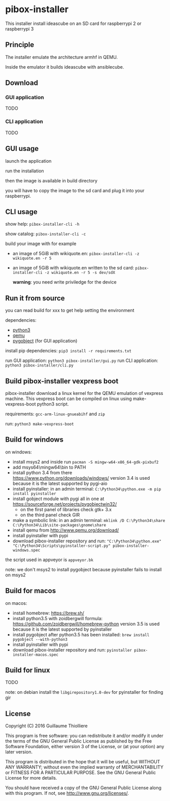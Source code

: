 # pibox-installer

This installer install ideascube on an SD card for raspberrypi 2 or raspberrypi 3

## Principle

The installer emulate the architecture armhf in QEMU.

Inside the emulator it builds ideascube with ansiblecube.

## Download

### GUI application

TODO

### CLI application

TODO

## GUI usage

launch the application

run the installation

then the image is available in build directory

you will have to copy the image to the sd card and plug it into your raspberrypi.

## CLI usage

show help: `pibox-installer-cli -h`

show catalog: `pibox-installer-cli -c`

build your image with for example

* an image of 5GiB with wikiquote.en: `pibox-installer-cli -z wikiquote.en -r 5`

* an image of 5GiB with wikiquote.en written to the sd card: `pibox-installer-cli -z wikiquote.en -r 5 -s dev/sdX`

  **warning**: you need write priviledge for the device

## Run it from source

you can read build for xxx to get help setting the environment

dependencies:

* [python3](https://www.python.org/downloads/)
* [qemu](http://www.qemu.org/download/)
* [pygobject](https://pygobject.readthedocs.io/en/latest/getting_started.html) (for GUI application)

install pip dependencies: `pip3 install -r requirements.txt`

run GUI application: `python3 pibox-installer/gui.py`
run CLI application: `python3 pibox-installer/cli.py`

## Build pibox-installer vexpress boot

pibox-installer download a linux kernel for the QEMU emulation of vexpress machine.
This vexpress boot can be compiled on linux using make-vexpress-boot python3 script.

requirements: `gcc-arm-linux-gnueabihf` and `zip`

run: `python3 make-vexpress-boot`

## Build for windows

on windows:

* install msys2 and inside run `pacman -S mingw-w64-x86_64-gdk-pixbuf2`
* add msys64\mingw64\bin to PATH
* install python 3.4 from there https://www.python.org/downloads/windows/
  version 3.4 is used because it is the latest supported by pygi-aio
* install pyinstaller: in an admin terminal: `C:\Python34\python.exe -m pip install pyinstaller`
* install gobject module with pygi all in one at https://sourceforge.net/projects/pygobjectwin32/
  * on the first panel of libraries check gtk+ 3.x
  * on the third panel check GIR
* make a symbolic link: in an admin terminal: `mklink /D C:\Python34\share C:\Python34\Lib\site-packages\gnome\share`
* install qemu from http://www.qemu.org/download/
* install pyinstaller with pypi
* download pibox-installer repository and run:
  `"C:\Python34\python.exe" "C:\Python34\Scripts\pyinstaller-script.py" pibox-installer-windows.spec`

the script used in appveyor is `appveyor.bk`

note: we don't msys2 to install pygobject because pyinstaller fails to install on msys2

## Build for macos

on macos:

* install homebrew: https://brew.sh/
* install python3.5 with zoidbergwill formula: https://github.com/zoidbergwill/homebrew-python
  version 3.5 is used because it is the latest supported by pyinstaller
* install pygobject after python3.5 has been installed:
  `brew install pygobject --with-python3`
* install pyinstaller with pypi
* download pibox-installer repository and run:
  `pyinstaller pibox-installer-macos.spec`

## Build for linux

TODO

note: on debian install the `libgirepository1.0-dev` for pyinstaller for finding gir

## License

Copyright (C) 2016 Guillaume Thiolliere

This program is free software: you can redistribute it and/or modify
it under the terms of the GNU General Public License as published by
the Free Software Foundation, either version 3 of the License, or
(at your option) any later version.

This program is distributed in the hope that it will be useful,
but WITHOUT ANY WARRANTY; without even the implied warranty of
MERCHANTABILITY or FITNESS FOR A PARTICULAR PURPOSE.  See the
GNU General Public License for more details.

You should have received a copy of the GNU General Public License
along with this program.  If not, see <http://www.gnu.org/licenses/>.
